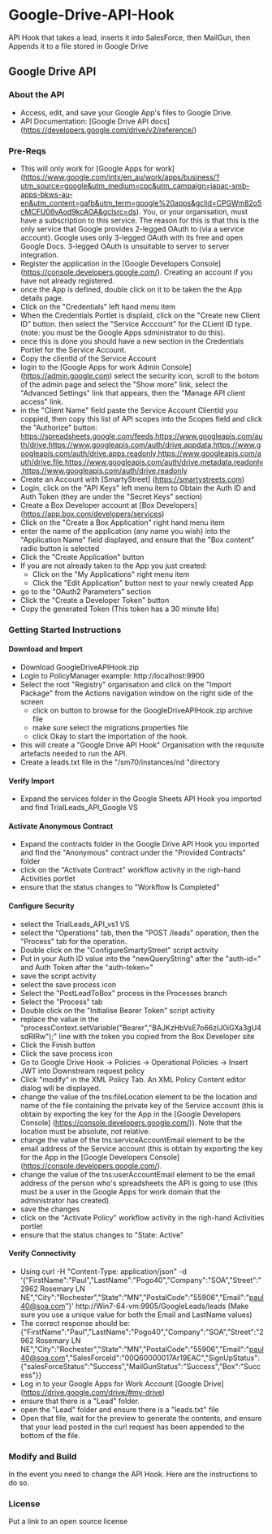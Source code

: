 # Google-Drive-API-Hook
API Hook that takes a lead, inserts it into SalesForce, then MailGun, then Appends it to a file stored in Google Drive
## Google Drive API 
### About the API
- Access, edit, and save your Google App's files to Google Drive.
- API Documentation: [Google Drive API docs] (https://developers.google.com/drive/v2/reference/)

### Pre-Reqs
- This will only work for [Google Apps for work] (https://www.google.com/intx/en_au/work/apps/business/?utm_source=google&utm_medium=cpc&utm_campaign=japac-smb-apps-bkws-au-en&utm_content=gafb&utm_term=google%20apps&gclid=CPGWm82o5cMCFU06vAod9kcAOA&gclsrc=ds). You, or your organisation, must have a subscription to this service. The reason for this is that this is the only service that Google provides 2-legged OAuth to (via a service account). Google uses only 3-legged OAuth with its free and open Google Docs. 3-legged OAuth is unsuitable to server to server integration.
- Register the application in the [Google Developers Console] (https://console.developers.google.com/). Creating an account if you have not already registered.
- once the App is defined, double click on it to be taken the the App details page. 
- Click on the "Credentials" left hand menu item
- When the Credentials Portlet is displaid, click on the "Create new Client ID" button. then select the "Service Acccount" for the CLient ID type. (note: you must be the Google Apps sdministrator to do this).
- once this is done you should have a new section in the Credentials Portlet for the Service Account.
- Copy the clientId of the Service Account
- login to the  [Google Apps for work Admin Console] (https://admin.google.com) select the security icon, scroll to the botom of the admin page and select the "Show more" link, select the "Advanced Settings" link that appears, then the "Manage API client access" link.
- in the "Client Name" field paste the Service Account ClientId you coppied, then copy this list of API scopes into the Scopes field and click the "Authorize" button:
    https://spreadsheets.google.com/feeds,https://www.googleapis.com/auth/drive,https://www.googleapis.com/auth/drive.appdata,https://www.googleapis.com/auth/drive.apps.readonly,https://www.googleapis.com/auth/drive.file,https://www.googleapis.com/auth/drive.metadata.readonly,https://www.googleapis.com/auth/drive.readonly
- Create an Account with [SmartyStreet] (https://smartystreets.com)
- Login, click on the "API Keys" left menu item to Obtain the Auth ID and Auth Token (they are under the "Secret Keys" section)
- Create a Box Developer account at [Box Developers] (https://app.box.com/developers/services)
- Click on the "Create a Box Application" right hand menu item
- enter the name of the application (any name you wish) into the "Application Name" field displayed, and ensure that the "Box content" radio button is selected
- Click the "Create Application" button
- If you are not already taken to the App you just created:
    - Click on the "My Applications" right menu item
    - Click the "Edit Application" button next to your newly created App
- go to the "OAuth2 Parameters" section
- Click the "Create a Developer Token" button
- Copy the generated Token (This token has a 30 minute life)

### Getting Started Instructions
#### Download and Import
- Download GoogleDriveAPIHook.zip
- Login to PolicyManager  example: http://localhost:9900
- Select the root "Registry" organisation and click on the "Import Package" from the Actions navigation window on the right side of the screen
  - click on button to browse for the GoogleDriveAPIHook.zip archive file 
  - make sure select the migrations.properties file 
  - click Okay to start the importation of the hook.
- this will create a "Google Drive API Hook" Organisation with the requisite artefacts needed to run the API.
- Create a leads.txt file in the "/sm70/instances/nd "directory

#### Verify Import
- Expand the services folder in the Google Sheets API Hook you imported and find TrialLeads_API_Google VS

#### Activate Anonymous Contract
- Expand the contracts folder in the Google Drive API Hook you imported and find the "Anonymous" contract under the "Provided Contracts" folder
- click on the "Activate Contract" workflow activity in the righ-hand Activities portlet
- ensure that the status changes to "Workflow Is Completed"

#### Configure Security
- select the TrialLeads_API_vs1 VS
- select the "Operations" tab, then the "POST /leads" operation, then the "Process" tab for the operation.
- Double click on the "ConfigureSmartyStreet" script activity 
- Put in your Auth ID value into the "newQueryString" after the "auth-id=" and Auth Token after the "auth-token="
- save the script activity
- select the save process icon
- Select the "PostLeadToBox" process in the Processes branch
- Select the "Process" tab
- Double click on the "Initialise Bearer Token" script activity
- replace the value in the "processContext.setVariable("Bearer","BAJKzHbVsE7o66zIJ0iGXa3gU4sdRIRw");" line with the token you copied from the Box Developer site
- Click the Finish button
- Click the save process icon
- Go to Google Drive Hook -> Policies -> Operational Policies -> Insert JWT into Downstream request policy
- Click "modify" in the XML Policy Tab. An XML Policy Content editor dialog will be displayed.
- change the value of the tns:fileLocation element to be the location and name of the file containing the private key of the Service account (this is obtain by exporting the key for the App in the [Google Developers Console] (https://console.developers.google.com/)). Note that the location must be absolute, not relative.
- change the value of the tns:serviceAccountEmail element to be the email address of the Service account (this is obtain by exporting the key for the App in the [Google Developers Console] (https://console.developers.google.com/).
- change the value of the tns:userAccountEmail element to be the email address of the person who's spreadsheets the API is going to use (this must be a user in the Google Apps for work domain that the administrator has created).
- save the changes
- click on the "Activate Policy" workflow activity in the righ-hand Activities portlet
- ensure that the status changes to "State: Active"


#### Verify Connectivity
- Using curl -H "Content-Type: application/json" -d '{"FirstName":"Paul","LastName":"Pogo40","Company":"SOA","Street":"2962 Rosemary LN NE","City":"Rochester","State":"MN","PostalCode":"55906","Email":"paul40@soa.com"}' http://Win7-64-vm:9905/GoogleLeads/leads (Make sure you use a unique value for both the Email and LastName values)
- The correct response should be:
    {"FirstName":"Paul","LastName":"Pogo40","Company":"SOA","Street":"2962 Rosemary LN NE","City":"Rochester","State":"MN","PostalCode":"55906","Email":"paul40@soa.com","SalesForceId":"00Q60000017Ar19EAC","SignUpStatus":{"salesForceStatus":"Success","MailGunStatus":"Success","Box":"Success"}}
- Log in to your Google Apps for Work Account [Google Drive] (https://drive.google.com/drive/#my-drive)
- ensure that there is a "Lead" folder.
- open the "Lead" folder and ensure there is a "leads.txt" file
- Open that file, wait for the preview to generate the contents, and ensure that your lead posted in the curl request has been appended to the bottom of the file.

### Modify and Build
In the event you need to change the API Hook.   Here are the instructions to do so. 

### License
Put a link to an open source license

